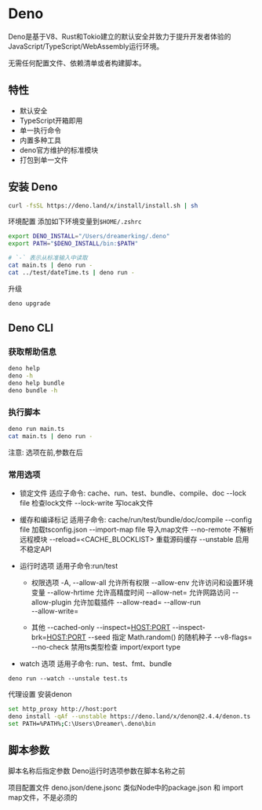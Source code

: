 # Deno

Deno是基于V8、Rust和Tokio建立的默认安全并致力于提升开发者体验的JavaScript/TypeScript/WebAssembly运行环境。

无需任何配置文件、依赖清单或者构建脚本。

## 特性

- 默认安全
- TypeScript开箱即用
- 单一执行命令
- 内置多种工具
- deno官方维护的标准模块
- 打包到单一文件

## 安装 Deno

```sh
curl -fsSL https://deno.land/x/install/install.sh | sh
```

环境配置 添加如下环境变量到`$HOME/.zshrc`

```sh
export DENO_INSTALL="/Users/dreamerking/.deno"
export PATH="$DENO_INSTALL/bin:$PATH"
```

```sh
# `-` 表示从标准输入中读取
cat main.ts | deno run -
cat ../test/dateTime.ts | deno run -
```

升级

```sh
deno upgrade
```

## Deno CLI

### 获取帮助信息

```sh
deno help
deno -h
deno help bundle
deno bundle -h
```

### 执行脚本

```sh
deno run main.ts
cat main.ts | deno run -
```

注意: 选项在前,参数在后

### 常用选项

- 锁定文件
  适应子命令: cache、run、test、bundle、compile、doc
  --lock file 检查lock文件
  --lock-write 写locak文件

- 缓存和编译标记
  适用子命令: cache/run/test/bundle/doc/compile
  --config file 加载tsconfig.json
  --import-map file 导入map文件
  --no-remote 不解析远程模块
  --reload=<CACHE_BLOCKLIST> 重载源码缓存
  --unstable 启用不稳定API

- 运行时选项
  适用子命令:run/test
  - 权限选项
    -A, --allow-all 允许所有权限
    --allow-env 允许访问和设置环境变量
    --allow-hrtime 允许高精度时间
    --allow-net=<allow-net> 允许网路访问
    --allow-plugin 允许加载插件
    --allow-read=<allow-read>
    --allow-run\
    --allow-write=<allow-write>

  - 其他
    --cached-only
    --inspect=<HOST:PORT>
    --inspect-brk=<HOST:PORT>
    --seed <NUMBER>  指定 Math.random() 的随机种子
    --v8-flags=<v8-flags>
    --no-check 禁用ts类型检查 import/export type

- watch 选项
适用子命令: run、test、fmt、bundle

```shell
deno run --watch --unstale test.ts
```

代理设置 安装denon

```sh
set http_proxy http://host:port
deno install -qAf --unstable https://deno.land/x/denon@2.4.4/denon.ts
set PATH=%PATH%;C:\Users\Dreamer\.deno\bin
```

## 脚本参数

脚本名称后指定参数
Deno运行时选项参数在脚本名称之前

项目配置文件
deno.json/dene.jsonc
类似Node中的package.json 和 import map文件，不是必须的
